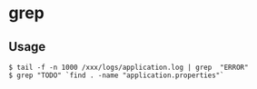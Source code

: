 # grep

## Usage

    $ tail -f -n 1000 /xxx/logs/application.log | grep  "ERROR"
    $ grep "TODO" `find . -name "application.properties"`
